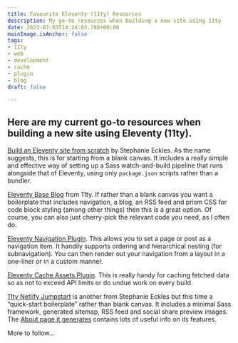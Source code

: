 ```yaml
---
title: Favourite Eleventy (11ty) Resources
description: My go-to resources when building a new site using 11ty
date: 2021-07-03T14:24:03.788+00:00
mainImage.isAnchor: false
tags:
- 11ty
- web
- development
- cache
- plugin
- blog
draft: false

---
```

## Here are my current go-to resources when building a new site using Eleventy (11ty).

[Build an Eleventy site from scratch](https://egghead.io/courses/build-an-eleventy-11ty-site-from-scratch-bfd3) by Stephanie Eckles. As the name suggests, this is for starting from a blank canvas. It includes a really simple and effective way of setting up a Sass watch-and-build pipeline that runs alongside that of Eleventy, using only `package.json` scripts rather than a bundler.

[Eleventy Base Blog](https://github.com/11ty/eleventy-base-blog) from 11ty. If rather than a blank canvas you want a boilerplate that includes navigation, a blog, an RSS feed and prism CSS for code block styling (among other things) then this is a great option. Of course, you can also just cherry-pick the relevant code you need, as I often do.

[Eleventy Navigation Plugin](https://www.11ty.dev/docs/plugins/navigation/). This allows you to set a page or post as a navigation item. It handily supports ordering and hierarchical nesting (for subnavigation). You can then render out your navigation from a layout in a one-liner or in a custom manner.

[Eleventy Cache Assets Plugin](https://www.11ty.dev/docs/plugins/cache/). This is really handy for caching fetched data so as not to exceed API limits or do undue work on every build.

[11ty Netlify Jumpstart](https://11ty-netlify-jumpstart.netlify.app/) is another from Stephanie Eckles but this time a “quick-start boilerplate” rather than blank canvas. It includes a minimal Sass framework, generated sitemap, RSS feed and social share preview images. The [About page it generates](https://11ty-netlify-jumpstart.netlify.app/about/) contains lots of useful info on its features.

More to follow…